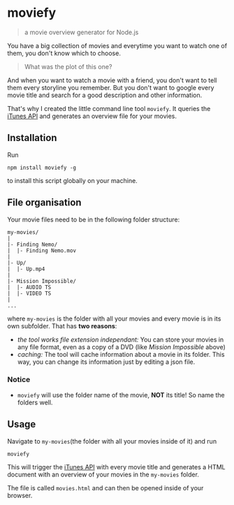 # moviefy
> a movie overview generator for Node.js

You have a big collection of movies and everytime you want to watch one of them, you don't know which to choose.

> What was the plot of this one?

And when you want to watch a movie with a friend, you don't want to tell them every storyline you remember. But you don't want to google every movie title and search for a good description and other information.

That's why I created the little command line tool ```moviefy```. It queries the [iTunes API](https://www.apple.com/itunes/affiliates/resources/documentation/itunes-store-web-service-search-api.html) and generates an overview file for your movies.

## Installation
Run

```npm install moviefy -g```

to install this script globally on your machine.

## File organisation
Your movie files need to be in the following folder structure:

```
my-movies/
|
|- Finding Nemo/
|  |- Finding Nemo.mov
|
|- Up/
|  |- Up.mp4
|
|- Mission Impossible/
|  |- AUDIO TS
|  |- VIDEO TS
|
...
```

where ```my-movies``` is the folder with all your movies and every movie is in its own subfolder. That has **two reasons**:

- *the tool works file extension independant:* You can store your movies in any file format, even as a copy of a DVD (like *Mission Impossible* above)
- *caching:* The tool will cache information about a movie in its folder. This way, you can change its information just by editing a json file.

### Notice

- ```moviefy``` will use the folder name of the movie, **NOT** its title! So name the folders well.

## Usage
Navigate to ```my-movies```(the folder with all your movies inside of it) and run

```moviefy```

This will trigger the [iTunes API](https://www.apple.com/itunes/affiliates/resources/documentation/itunes-store-web-service-search-api.html) with every movie title and generates a HTML document with an overview of your movies in the ```my-movies``` folder.

The file is called ```movies.html``` and can then be opened inside of your browser.
